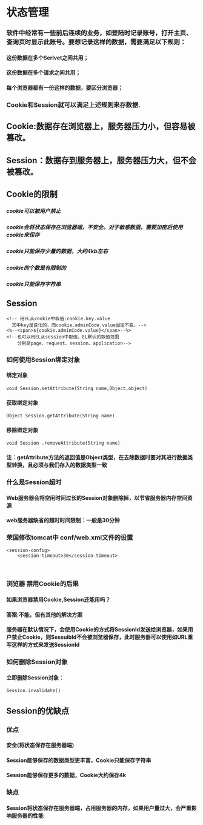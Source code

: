 # 状态管理
### 软件中经常有一些前后连续的业务，如登陆时记录账号，打开主页、查询页时显示此账号。要想记录这样的数据，需要满足以下规则：
#### 这份数据在多个Serlvet之间共用；
#### 这份数据在多个请求之间共用；
#### 每个浏览器都有一份这样的数据，要区分浏览器；
### Cookie和Session就可以满足上述规则来存数据.
## Cookie:数据存在浏览器上，服务器压力小，但容易被篡改。
## Session：数据存到服务器上，服务器压力大，但不会被篡改。 
## Cookie的限制
##### cookie可以被用户禁止
##### cookie会将状态保存在浏览器端，不安全。对于敏感数据，需要加密后使用cookie来保存
##### cookie只能保存少量的数据，大约4kb左右
##### cookie的个数是有限制的
##### cookie只能保存字符串
## Session
    <!-- 用EL从cookie中取值:cookie.key.value
      其中key是变化的，而cookie.adminCode.value固定不变。-->
    <%--<span>${cookie.adminCode.value}</span>--%>
    <!--也可以用EL从session中取值，EL默认的取值范围
        分别是page、request、session、application-->
### 如何使用Session绑定对象
#### 绑定对象
    void Session.setAttribute(String name,Object,object)
#### 获取绑定对象
    Object Session.getAttribute(String name)
#### 移除绑定对象
    void Session .removeAttribute(String name)
#### 注：getAttribute方法的返回值是Object类型，在去除数据时要对其进行数据类型转换，且必须与我们存入的数据类型一致 
### 什么是Session超时
#### Web服务器会将空闲时间过长的Session对象删除掉，以节省服务器内存空间资源
#### web服务器缺省的超时时间限制：一般是30分钟
### 荣国修改tomcat中 conf/web.xml文件的设置
    <session-config>
        <session-timeout>30</session-timeout>
    </session-config>
### 浏览器 禁用Cookie的后果
#### 如果浏览器禁用Cookie,Session还能用吗？
#### 答案:不能，但有其他的解决方案
#### 服务器在默认情况下，会使用Cookie的方式将SessionId发送给浏览器，如果用户禁止Cookie，则SessuibId不会被浏览器保存，此时服务器可以使用如URL重写这样的方式来发送SessionId
### 如何删除Session对象
#### 立即删除Session对象：
    Session.invalidate()
## Session的优缺点
### 优点
#### 安全(将状态保存在服务器端)
#### Session能够保存的数据类型更丰富，Cookie只能保存字符串
#### Session能够保存更多的数据，Cookie大约保存4k
### 缺点
#### Session将状态保存在服务器端，占用服务器的内存，如果用户量过大，会严重影响服务器的性能
